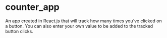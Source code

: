 # counter_app
An app created in React.js that will track how many times you’ve clicked on a button. You can also enter your own value to be added to the tracked button clicks.
